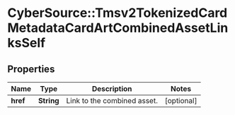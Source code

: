# CyberSource::Tmsv2TokenizedCardMetadataCardArtCombinedAssetLinksSelf

## Properties
Name | Type | Description | Notes
------------ | ------------- | ------------- | -------------
**href** | **String** | Link to the combined asset.  | [optional] 


